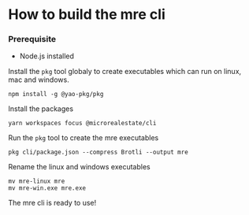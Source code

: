 # How to build the mre cli

### Prerequisite

- Node.js installed

Install the `pkg` tool globaly to create executables which can run on linux, mac and windows.

```shell
npm install -g @yao-pkg/pkg
```

Install the packages

```shell
yarn workspaces focus @microrealestate/cli
```

Run the `pkg` tool to create the mre executables

```shell
pkg cli/package.json --compress Brotli --output mre
```

Rename the linux and windows executables

```shell
mv mre-linux mre
mv mre-win.exe mre.exe
```

The mre cli is ready to use!
